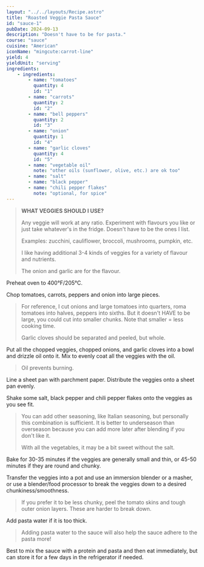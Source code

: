 ```yaml
---
layout: "../../layouts/Recipe.astro"
title: "Roasted Veggie Pasta Sauce"
id: "sauce-1"
pubDate: 2024-09-13
description: "Doesn't have to be for pasta."
course: "sauce"
cuisine: "American"
iconName: "mingcute:carrot-line"
yield: 4
yieldUnit: "serving"
ingredients:
    - ingredients:
        - name: "tomatoes"
          quantity: 4
          id: "1"
        - name: "carrots"
          quantity: 2
          id: "2"
        - name: "bell peppers"
          quantity: 2
          id: "3"
        - name: "onion"
          quantity: 1
          id: "4"
        - name: "garlic cloves"
          quantity: 4
          id: "5"
        - name: "vegetable oil"
          note: "other oils (sunflower, olive, etc.) are ok too"
        - name: "salt"
        - name: "black pepper"
        - name: "chili pepper flakes"
          note: "optional, for spice"
---
```

> **WHAT VEGGIES SHOULD I USE?**
>
> Any veggie will work at any ratio. Experiment with flavours you like or just take whatever's in the fridge. Doesn't have to be the ones I list.
> 
> Examples: zucchini, cauliflower, broccoli, mushrooms, pumpkin, etc.
>
> I like having additional 3-4 kinds of veggies for a variety of flavour and nutrients.
>
> The onion and garlic are for the flavour.

Preheat oven to 400°F/205°C.

Chop <span class="ingredient" data-id="1">tomatoes</span>, <span class="ingredient" data-id="2">carrots</span>, <span class="ingredient" data-id="3">peppers</span> and <span class="ingredient" data-id="4">onion</span> into large pieces. 
> For reference, I cut onions and large tomatoes into quarters, roma tomatoes into halves, peppers into sixths. But it doesn't HAVE to be large, you could cut into smaller chunks. Note that smaller = less cooking time.
>
> Garlic cloves should be separated and peeled, but whole.

Put all the chopped veggies, chopped onions, and <span class="ingredient" data-id="5">garlic cloves</span> into a bowl and drizzle <span class="ingredient">oil</span> onto it. Mix to evenly coat all the veggies with the oil.
> Oil prevents burning.

Line a sheet pan with parchment paper. Distribute the veggies onto a sheet pan evenly. 

Shake some <span class="ingredient">salt</span>, <span class="ingredient">black pepper</span> and <span class="ingredient">chili pepper flakes</span> onto the veggies as you see fit.
> You can add other seasoning, like Italian seasoning, but personally this combination is sufficient. It is better to underseason than overseason because you can add more later after blending if you don't like it.
>
> With all the vegetables, it may be a bit sweet without the salt.

Bake for 30-35 minutes if the veggies are generally small and thin, or 45-50 minutes if they are round and chunky.

Transfer the veggies into a pot and use an immersion blender or a masher, or use a blender/food processor to break the veggies down to a desired chunkiness/smoothness. 
> If you prefer it to be less chunky, peel the tomato skins and tough outer onion layers. These are harder to break down.

Add pasta water if it is too thick.
> Adding pasta water to the sauce will also help the sauce adhere to the pasta more!

Best to mix the sauce with a protein and pasta and then eat immediately, but can store it for a few days in the refrigerator if needed.